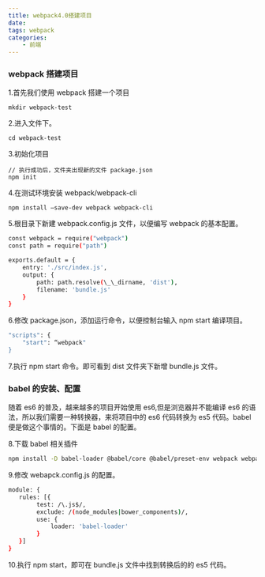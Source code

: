```yaml
---
title: webpack4.0搭建项目
date:
tags: webpack
categories:
    - 前端
---
```


### webpack 搭建项目

1.首先我们使用 webpack 搭建一个项目

    mkdir webpack-test

2.进入文件下。

    cd webpack-test

3.初始化项目

    // 执行成功后，文件夹出现新的文件 package.json
    npm init

<!-- more -->

4.在测试环境安装 webpack/webpack-cli

    npm install —save-dev webpack webpack-cli

5.根目录下新建 webpack.config.js 文件，以便编写 webpack 的基本配置。

```bash
const webpack = require("webpack")
const path = require("path")

exports.default = {
    entry: './src/index.js',
    output: {
        path: path.resolve(\_\_dirname, 'dist'),
        filename: 'bundle.js'
    }
}
```

6.修改 package.json，添加运行命令，以便控制台输入 npm start 编译项目。

```bash
"scripts": {
    "start": “webpack"
}
```

7.执行 npm start 命令。即可看到 dist 文件夹下新增 bundle.js 文件。

### babel 的安装、配置

随着 es6 的普及，越来越多的项目开始使用 es6,但是浏览器并不能编译 es6 的语法，所以我们需要一种转换器，来将项目中的 es6 代码转换为 es5 代码。babel 便是做这个事情的。下面是 babel 的配置。

8.下载 babel 相关插件

```bash
npm install -D babel-loader @babel/core @babel/preset-env webpack webpack-cli
```

9.修改 webapck.config.js 的配置。

```bash
module: {
   rules: [{
        test: /\.js$/,
        exclude: /(node_modules|bower_components)/,
        use: {
            loader: 'babel-loader'
        }
   }]
}
```

10.执行 npm start，即可在 bundle.js 文件中找到转换后的的 es5 代码。
